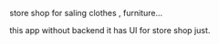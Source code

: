store shop for saling clothes , furniture...

this app without backend it has UI for store shop just.
